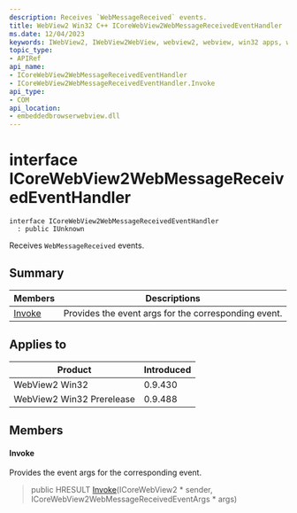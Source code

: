 ```yaml
---
description: Receives `WebMessageReceived` events.
title: WebView2 Win32 C++ ICoreWebView2WebMessageReceivedEventHandler
ms.date: 12/04/2023
keywords: IWebView2, IWebView2WebView, webview2, webview, win32 apps, win32, edge, ICoreWebView2, ICoreWebView2Controller, browser control, edge html, ICoreWebView2WebMessageReceivedEventHandler
topic_type: 
- APIRef
api_name:
- ICoreWebView2WebMessageReceivedEventHandler
- ICoreWebView2WebMessageReceivedEventHandler.Invoke
api_type:
- COM
api_location:
- embeddedbrowserwebview.dll
---
```


# interface ICoreWebView2WebMessageReceivedEventHandler

```
interface ICoreWebView2WebMessageReceivedEventHandler
  : public IUnknown
```

Receives `WebMessageReceived` events.

## Summary

 Members                        | Descriptions
--------------------------------|---------------------------------------------
[Invoke](#invoke) | Provides the event args for the corresponding event.

## Applies to

Product                         | Introduced
--------------------------------|---------------------------------------------
WebView2 Win32            |    0.9.430
WebView2 Win32 Prerelease |    0.9.488

## Members

#### Invoke

Provides the event args for the corresponding event.

> public HRESULT [Invoke](#invoke)(ICoreWebView2 * sender, ICoreWebView2WebMessageReceivedEventArgs * args)

